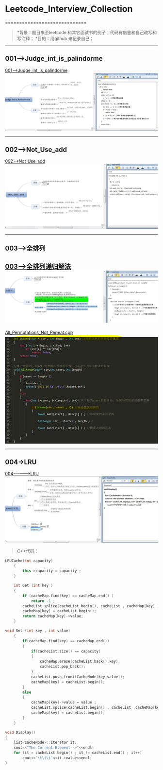 # Leetcode_Interview_Collection
=============================
> *背景：题目来至leetcode 和其它面试书的例子；代码有借鉴和自己改写和写注释；
> *目的：用github 来记录自己；

--------------------------------------
## 001-->Judge_int_is_palindorme ##
[001-->Judge_int_is_palindorme][1]
![001-->Judge_int_is_palindorme][2]


----------
## 002-->Not_Use_add ##
[002-->Not_Use_add][3]
![002-->Not_Use_add][4]


----------
## 003-->全排列 ##
[003-->全排列递归解法][5]
![003-->全排列递归解法][6]
----------
[All_Permutations_Not_Repeat.cpp][7]
![All_Permutations_Not_Repeat][8]


----------
## 004->LRU ##
[004------>LRU][9]
![LRU_implementation][10]
>C++代码：
```c++
LRUCache(int capacity)
	{
		this->capacity = capacity ;
	}
```

```c++
	int Get (int key )
	{
		if (cacheMap.find(key) == cacheMap.end() )
            return -1 ;
		cacheList.splice(cacheList.begin(), cacheList , cacheMap[key] ) ;
		cacheMap[key] = cacheList.begin();
		return cacheMap[key]->value;
	}
```

```c++
void Set (int key , int value)
	{
		if(cacheMap.find(key) == cacheMap.end())
		{
			if(cacheList.size() == capacity)
			{
				cacheMap.erase(cacheList.back().key);
				cacheList.pop_back();
			}
			cacheList.push_front(CacheNode(key,value));
			cacheMap[key] = cacheList.begin();
		}
		else
		{
			cacheMap[key]->value = value ;
			cacheList.splice(cacheList.begin() , cacheList ,cacheMap[key]);
			cacheMap[key] = cacheList.begin();
		}
	}
```

```c++
void Display()
{
    list<CacheNode>::iterator it;
    cout<<"The Current Element-->"<<endl;
    for (it = cacheList.begin() ; it != cacheList.end() ; it++)
        cout<<"\t\t\t"<<it->value<<endl;
}
```

  [1]: https://github.com/waten1992/Leetcode_Interview_Collection/blob/master/Judge_Int_Is_Palindorme.cpp
  [2]: https://github.com/waten1992/Leetcode_Interview_Collection/blob/master/Image/Judge_int_is%20plindrome.JPG
  [3]: https://github.com/waten1992/Leetcode_Interview_Collection/blob/master/Not_Use_add.C
  [4]: https://github.com/waten1992/Leetcode_Interview_Collection/blob/master/Image/Not_use_add.JPG
  [5]: https://github.com/waten1992/Leetcode_Interview_Collection/blob/master/%E5%85%A8%E6%8E%92%E5%88%97
  [6]: https://github.com/waten1992/Leetcode_Interview_Collection/blob/master/Image/%E5%85%A8%E6%8E%92%E5%88%97.JPG
  [7]: https://github.com/waten1992/Leetcode_Interview_Collection/blob/master/All_Permutations_Not_Repeat.cpp
  [8]: https://github.com/waten1992/Leetcode_Interview_Collection/blob/master/Image/All_Permutation_Not_Repeat.JPG
  [9]: https://github.com/waten1992/Leetcode_Interview_Collection/blob/master/LRU.CPP
  [10]: https://github.com/waten1992/Leetcode_Interview_Collection/blob/master/Image/LRU_Implementation.JPG
